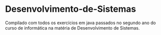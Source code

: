 # Desenvolvimento-de-Sistemas
 Compilado com todos os exercícios em java passados no segundo ano do curso de informática na matéria de Desenvolvimento de Sistemas.
